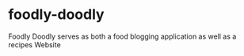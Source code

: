 # foodly-doodly
Foodly Doodly serves as both a food blogging application as well as a recipes Website
